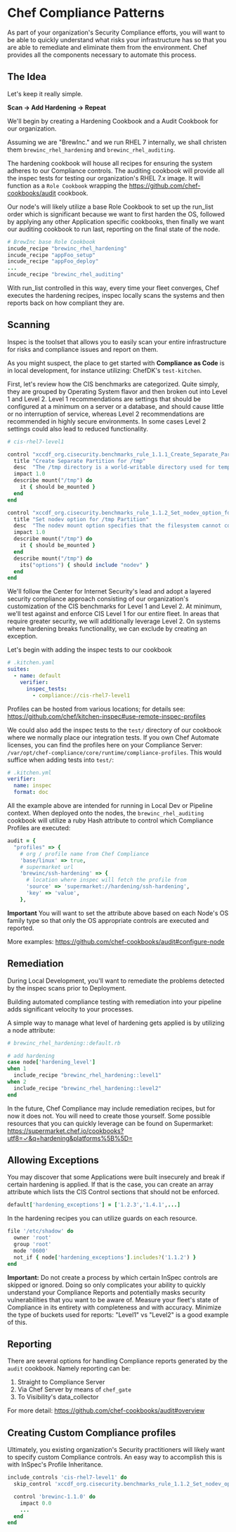 # Chef Compliance Patterns

As part of your organization's Security Compliance efforts, you will want to be
able to quickly understand what risks your infrastructure has so that you are
able to remediate and eliminate them from the environment.  Chef provides all
the components necessary to automate this process.

## The Idea
Let's keep it really simple.

 **Scan -> Add Hardening -> Repeat**

We'll begin by creating a Hardening Cookbook and a Audit Cookbook for our
organization.

Assuming we are "BrewInc." and we run RHEL 7 internally, we shall christen them
`brewinc_rhel_hardening` and `brewinc_rhel_auditing`.

The hardening cookbook will house all recipes for ensuring the system adheres to
our Compliance controls. The auditing cookbook will provide all the inspec
tests for testing our organization's RHEL 7.x image. It will function as a
`Role Cookbook` wrapping the https://github.com/chef-cookbooks/audit cookbook.

Our node's will likely utilize a base Role Cookbook to set up the run_list order
which is significant because we want to first harden the OS, followed by
applying any other Application specific cookbooks, then finally we want our
auditing cookbook to run last, reporting on the final state of the node.

```ruby
# BrewInc base Role Cookbook
incude_recipe "brewinc_rhel_hardening"
incude_recipe "appFoo_setup"
incude_recipe "appFoo_deploy"
...
incude_recipe "brewinc_rhel_auditing"
```

With run_list controlled in this way, every time your fleet converges, Chef
executes the hardening recipes, inspec locally scans the systems and then
reports back on how compliant they are.

## Scanning
Inspec is the toolset that allows you to easily scan your entire infrastructure
for risks and compliance issues and report on them.

As you might suspect, the place to get started with **Compliance as Code** is in
local development, for instance utilizing: ChefDK's `test-kitchen`.

First, let's review how the CIS benchmarks are categorized.  Quite simply, they
are grouped by Operating System flavor and then broken out into Level 1 and
Level 2.  Level 1 recommendations are settings that should be configured at a
minimum on a server or a database, and should cause little or no interruption of
service, whereas Level 2 recommendations are recommended in highly secure
environments. In some cases Level 2 settings could also lead to reduced
functionality.

```ruby
# cis-rhel7-level1

control "xccdf_org.cisecurity.benchmarks_rule_1.1.1_Create_Separate_Partition_for_tmp" do
  title "Create Separate Partition for /tmp"
  desc  "The /tmp directory is a world-writable directory used for temporary storage by all users and some applications."
  impact 1.0
  describe mount("/tmp") do
    it { should be_mounted }
  end
end

control "xccdf_org.cisecurity.benchmarks_rule_1.1.2_Set_nodev_option_for_tmp_Partition" do
  title "Set nodev option for /tmp Partition"
  desc  "The nodev mount option specifies that the filesystem cannot contain special devices."
  impact 1.0
  describe mount("/tmp") do
    it { should be_mounted }
  end
  describe mount("/tmp") do
    its("options") { should include "nodev" }
  end
end
```

We'll follow the Center for Internet Security's lead and adopt a layered
security compliance approach consisting of our organization's customization of
the CIS benchmarks for Level 1 and Level 2. At minimum, we'll test against and
enforce CIS Level 1 for our entire fleet.  In areas that require greater
security, we will additionally leverage Level 2.  On systems where hardening
breaks functionality, we can exclude by creating an exception.

Let's begin with adding the inspec tests to our cookbook

```yaml
# .kitchen.yaml
suites:
  - name: default
    verifier:
      inspec_tests:
        - compliance://cis-rhel7-level1
```

Profiles can be hosted from various locations; for details see: https://github.com/chef/kitchen-inspec#use-remote-inspec-profiles

We could also add the inspec tests to the `test/` directory of our cookbook
where we normally place our integration tests. If you own Chef Automate
licenses, you can find the profiles here on your Compliance Server: `/var/opt/chef-compliance/core/runtime/compliance-profiles`.  This would suffice
when adding tests into `test/`:

```yaml
# .kitchen.yml
verifier:
  name: inspec
  format: doc
```

All the example above are intended for running in Local Dev or Pipeline context.
When deployed onto the nodes, the `brewinc_rhel_auditing` cookbook will utilize
a ruby Hash attribute to control which Compliance Profiles are executed:

```ruby
audit = {
  "profiles" => {
    # org / profile name from Chef Compliance
    'base/linux' => true,
    # supermarket url
    'brewinc/ssh-hardening' => {
      # location where inspec will fetch the profile from
      'source' => 'supermarket://hardening/ssh-hardening',
      'key' => 'value',
    },
```
**Important**
You will want to set the attribute above based on each Node's OS family type so
that only the OS appropriate controls are executed and reported.

More examples: https://github.com/chef-cookbooks/audit#configure-node

## Remediation
During Local Development, you'll want to remediate the problems detected by the
inspec scans prior to Deployment.

Building automated compliance testing with remediation into your pipeline adds
significant velocity to your processes.

A simple way to manage what level of hardening gets applied is by utilizing a
node attribute:

```ruby
# brewinc_rhel_hardening::default.rb

# add hardening
case node['hardening_level']
when 1
  include_recipe "brewinc_rhel_hardening::level1"
when 2
  include_recipe "brewinc_rhel_hardening::level2"
end
```

In the future, Chef Compliance may include remediation recipes, but for now it
does not.  You will need to create those yourself.  Some possible resources that
you can quickly leverage can be found on Supermarket: https://supermarket.chef.io/cookbooks?utf8=✓&q=hardening&platforms%5B%5D=


## Allowing Exceptions
You may discover that some Applications were built insecurely and break if
certain hardening is applied.  If that is the case, you can create an array
attribute which lists the CIS Control sections that should not be enforced.

```ruby
default['hardening_exceptions'] = ['1.2.3','1.4.1',...]
```

In the hardening recipes you can utilize guards on each resource.
```ruby
file '/etc/shadow' do
  owner 'root'
  group 'root'
  mode '0600'
  not_if { node['hardening_exceptions'].includes?('1.1.2') }
end
```

**Important:**
Do not create a process by which certain InSpec controls are skipped or ignored.
Doing so only complicates your ability to quickly understand your Compliance
Reports and potentially masks security vulnerabilities that you want to be
aware of. Measure your fleet's state of Compliance in its entirety with
completeness and with accuracy. Minimize the type of buckets used for reports:
"Level1" vs "Level2" is a good example of this.

## Reporting
There are several options for handling Compliance reports generated by the
`audit` cookbook.
Namely reporting can be:
1. Straight to Compliance Server
2. Via Chef Server by means of `chef_gate`
3. To Visibility's data_collector

For more detail: https://github.com/chef-cookbooks/audit#overview

## Creating Custom Compliance profiles
Ultimately, you existing organization's Security practitioners will likely want
to specify custom Compliance controls.  An easy way to accomplish this is with
InSpec's Profile Inheritance.  

```ruby
include_controls 'cis-rhel7-level1' do
  skip_control 'xccdf_org.cisecurity.benchmarks_rule_1.1.2_Set_nodev_option_for_tmp_Partition'

  control 'brewinc-1.1.0' do
    impact 0.0
    ...
  end
end
```
